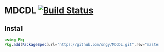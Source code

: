 # MDCDL [![Build Status](https://travis-ci.org/sngy/MDCDL.svg?branch=master)](https://travis-ci.org/sngy/MDCDL)

Install
-------

```julia
using Pkg
Pkg.add(PackageSpec(url="https://github.com/sngy/MDCDL.git",rev="master"))
```
